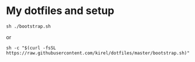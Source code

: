 # My dotfiles and setup

    sh ./bootstrap.sh

or

    sh -c "$(curl -fsSL https://raw.githubusercontent.com/kirel/dotfiles/master/bootstrap.sh)"